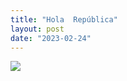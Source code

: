 ```yaml
---
title: "Hola  República"
layout: post
date: "2023-02-24"
---
```


![](/assets/images/2023/20230204_162032-1024x461.jpg)
